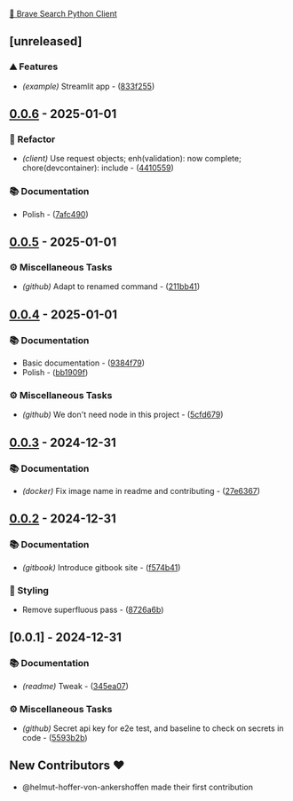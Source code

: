 [🦁 Brave Search Python Client](https://helmuthva.gitbook.io/brave-search-api-client)

## [unreleased]

### ⛰️  Features

- *(example)* Streamlit app - ([833f255](https://github.com/helmut-hoffer-von-ankershoffen/brave-search-python-client/commit/833f255fcdd8591db4e5ae58dd254cd9c1c5c955))


## [0.0.6](https://github.com/helmut-hoffer-von-ankershoffen/brave-search-python-client/compare/v0.0.5..v0.0.6) - 2025-01-01

### 🚜 Refactor

- *(client)* Use request objects; enh(validation): now complete; chore(devcontainer): include - ([4410559](https://github.com/helmut-hoffer-von-ankershoffen/brave-search-python-client/commit/4410559cee42894c323d7f46234d4d3310f627fb))

### 📚 Documentation

- Polish - ([7afc490](https://github.com/helmut-hoffer-von-ankershoffen/brave-search-python-client/commit/7afc4901f156daadcd4bfba206811858772d1458))


## [0.0.5](https://github.com/helmut-hoffer-von-ankershoffen/brave-search-python-client/compare/v0.0.4..v0.0.5) - 2025-01-01

### ⚙️ Miscellaneous Tasks

- *(github)* Adapt to renamed command - ([211bb41](https://github.com/helmut-hoffer-von-ankershoffen/brave-search-python-client/commit/211bb4138b38bb730d3e0a612617ade24cc7f6f8))


## [0.0.4](https://github.com/helmut-hoffer-von-ankershoffen/brave-search-python-client/compare/v0.0.3..v0.0.4) - 2025-01-01

### 📚 Documentation

- Basic documentation - ([9384f79](https://github.com/helmut-hoffer-von-ankershoffen/brave-search-python-client/commit/9384f799ba2da1fe56f90157a901bd5f9bcff054))
- Polish - ([bb1909f](https://github.com/helmut-hoffer-von-ankershoffen/brave-search-python-client/commit/bb1909fc8ac0b5d945aa5e62724d710d0f516f83))

### ⚙️ Miscellaneous Tasks

- *(github)* We don't need node in this project - ([5cfd679](https://github.com/helmut-hoffer-von-ankershoffen/brave-search-python-client/commit/5cfd679d75d4e1a939b8210aa4a5785cf6587894))


## [0.0.3](https://github.com/helmut-hoffer-von-ankershoffen/brave-search-python-client/compare/v0.0.2..v0.0.3) - 2024-12-31

### 📚 Documentation

- *(docker)* Fix image name in readme and contributing - ([27e6367](https://github.com/helmut-hoffer-von-ankershoffen/brave-search-python-client/commit/27e63677561160fd35eb38b04196acdcbfc55590))


## [0.0.2](https://github.com/helmut-hoffer-von-ankershoffen/brave-search-python-client/compare/v0.0.1..v0.0.2) - 2024-12-31

### 📚 Documentation

- *(gitbook)* Introduce gitbook site - ([f574b41](https://github.com/helmut-hoffer-von-ankershoffen/brave-search-python-client/commit/f574b41d40218915de3ff5095c41f3f6ffb6b04d))

### 🎨 Styling

- Remove superfluous pass - ([8726a6b](https://github.com/helmut-hoffer-von-ankershoffen/brave-search-python-client/commit/8726a6bd15a58cdcfc18105ccb2247157b870c16))


## [0.0.1] - 2024-12-31

### 📚 Documentation

- *(readme)* Tweak - ([345ea07](https://github.com/helmut-hoffer-von-ankershoffen/brave-search-python-client/commit/345ea07ffcae7ab30717954eb00a70b1c4045dc7))

### ⚙️ Miscellaneous Tasks

- *(github)* Secret api key for e2e test, and baseline to check on secrets in code - ([5593b2b](https://github.com/helmut-hoffer-von-ankershoffen/brave-search-python-client/commit/5593b2b6975703797476d28731788e5d7e9e40e9))

## New Contributors ❤️

* @helmut-hoffer-von-ankershoffen made their first contribution

<!-- built with love in Berlin by Helmut Hoffer von Ankershoffen -->
